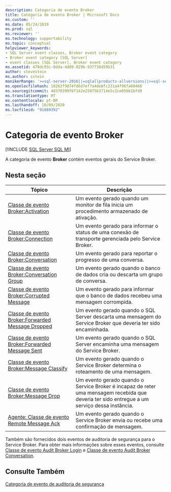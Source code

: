 ```yaml
---
description: Categoria de evento Broker
title: Categoria de evento Broker | Microsoft Docs
ms.custom: ''
ms.date: 05/24/2019
ms.prod: sql
ms.reviewer: ''
ms.technology: supportability
ms.topic: conceptual
helpviewer_keywords:
- SQL Server event classes, Broker event category
- Broker event category [SQL Server]
- event classes [SQL Server], Broker event category
ms.assetid: 470dc93c-0dda-4d89-829b-937738d59b31
author: stevestein
ms.author: sstein
monikerRange: '>=sql-server-2016||=sqlallproducts-allversions||>=sql-server-linux-2017||=azuresqldb-mi-current'
ms.openlocfilehash: 10262f9d74fd6d7ef7a4de8fc231a4f96fa00468
ms.sourcegitcommit: 4d370399f6f142e25075b3714e5c2ce056b1bfd0
ms.translationtype: HT
ms.contentlocale: pt-BR
ms.lasthandoff: 10/09/2020
ms.locfileid: "91869392"
---
```

# <a name="broker-event-category"></a>Categoria de evento Broker

[!INCLUDE [SQL Server SQL MI](../../includes/applies-to-version/sql-asdbmi.md)]

A categoria de evento **Broker** contém eventos gerais do Service Broker.  
  
## <a name="in-this-section"></a>Nesta seção  
  
|Tópico|Descrição|  
|-----------|-----------------|  
|[Classe de evento Broker:Activation](../../relational-databases/event-classes/broker-activation-event-class.md)|Um evento gerado quando um monitor de fila inicia um procedimento armazenado de ativação.|  
|[Classe de evento Broker:Connection](../../relational-databases/event-classes/broker-connection-event-class.md)|Um evento gerado para informar o status de uma conexão de transporte gerenciada pelo Service Broker.|  
|[Classe de evento Broker:Conversation](../../relational-databases/event-classes/broker-conversation-event-class.md)|Um evento gerado para reportar o progresso de uma conversa.|  
|[Classe de evento Broker:Conversation Group](../../relational-databases/event-classes/broker-conversation-group-event-class.md)|Um evento gerado quando o banco de dados cria ou descarta um grupo de conversa.|  
|[Classe de evento Broker:Corrupted Message](../../relational-databases/event-classes/broker-corrupted-message-event-class.md)|Um evento gerado para informar que o banco de dados recebeu uma mensagem corrompida.|  
|[Classe de evento Broker:Forwarded Message Dropped](../../relational-databases/event-classes/broker-forwarded-message-dropped-event-class.md)|Um evento gerado quando o SQL Server descarta uma mensagem do Service Broker que deveria ter sido encaminhada.|  
|[Classe de evento Broker:Forwarded Message Sent](../../relational-databases/event-classes/broker-forwarded-message-sent-event-class.md)|Um evento gerado quando o SQL Server encaminha uma mensagem do Service Broker.|  
|[Classe de evento Broker:Message Classify](../../relational-databases/event-classes/broker-message-classify-event-class.md)|Um evento gerado quando o Service Broker determina o roteamento de uma mensagem.|  
|[Classe de evento Broker:Message Drop](../../relational-databases/event-classes/broker-message-drop-event-class.md)|Um evento gerado quando o Service Broker é incapaz de reter uma mensagem recebida que deveria ter sido entregue a um serviço dessa instância.|  
|[Agente: Classe de evento Remote Message Ack](../../relational-databases/event-classes/broker-remote-message-ack-event-class.md)|Um evento gerado quando o Service Broker envia ou recebe uma confirmação de mensagem.|  
  
 Também são fornecidos dois eventos de auditoria de segurança para o Service Broker. Para obter mais informações sobre esses eventos, consulte [Classe de evento Audit Broker Login](../../relational-databases/event-classes/audit-broker-login-event-class.md) e [Classe de evento Audit Broker Conversation](../../relational-databases/event-classes/audit-broker-conversation-event-class.md).  
  
## <a name="see-also"></a>Consulte Também  
 [Categoria de evento de auditoria de segurança](/analysis-services/trace-events/security-audit-event-category)  
  
